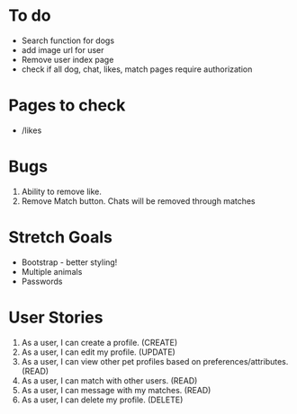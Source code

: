 # To do
* Search function for dogs
* add image url for user
* Remove user index page
* check if all dog, chat, likes, match pages require authorization

# Pages to check
- /likes

# Bugs
1. Ability to remove like.
2. Remove Match button. Chats will be removed through matches

# Stretch Goals
- Bootstrap - better styling! 
- Multiple animals
- Passwords

# User Stories
1. As a user, I can create a profile. (CREATE)
2. As a user, I can edit my profile. (UPDATE)
3. As a user, I can view other pet profiles based on preferences/attributes. (READ)
4. As a user, I can match with other users. (READ)
5. As a user, I can message with my matches. (READ)
6. As a user, I can delete my profile. (DELETE)